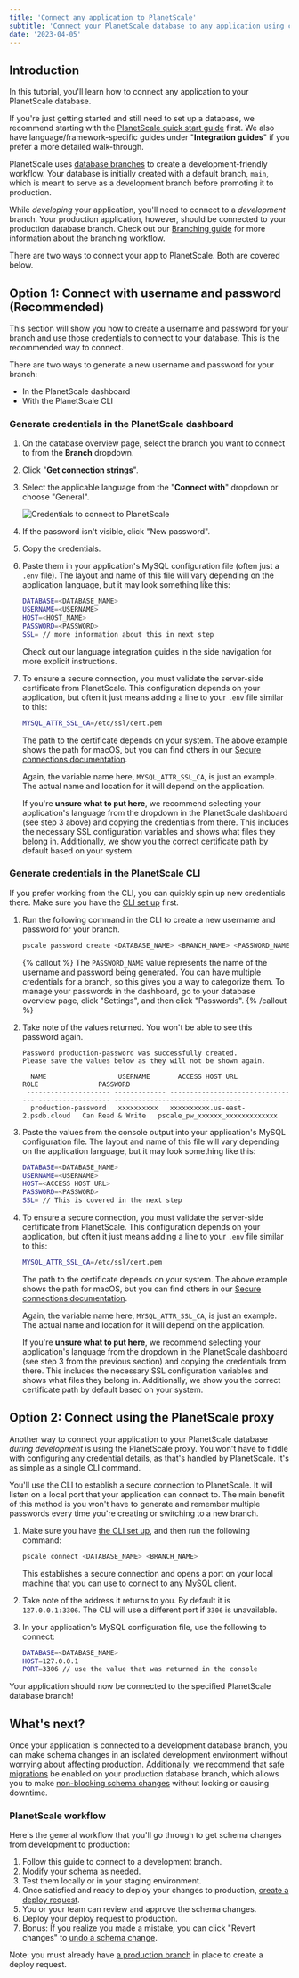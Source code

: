 ```yaml
---
title: 'Connect any application to PlanetScale'
subtitle: 'Connect your PlanetScale database to any application using connection strings or the PlanetScale proxy'
date: '2023-04-05'
---
```


## Introduction

In this tutorial, you'll learn how to connect any application to your PlanetScale database.

If you're just getting started and still need to set up a database, we recommend starting with the [PlanetScale quick start guide](/docs/tutorials/planetscale-quick-start-guide) first. We also have language/framework-specific guides under "**Integration guides**" if you prefer a more detailed walk-through.

PlanetScale uses [database branches](/docs/concepts/branching) to create a development-friendly workflow. Your database is initially created with a default branch, `main`, which is meant to serve as a development branch before promoting it to production.

While _developing_ your application, you'll need to connect to a _development_ branch. Your production application, however, should be connected to your production database branch. Check out our [Branching guide](/docs/concepts/branching) for more information about the branching workflow.

There are two ways to connect your app to PlanetScale. Both are covered below.

## Option 1: Connect with username and password (Recommended)

This section will show you how to create a username and password for your branch and use those credentials to connect to your database. This is the recommended way to connect.

There are two ways to generate a new username and password for your branch:

- In the PlanetScale dashboard
- With the PlanetScale CLI

### Generate credentials in the PlanetScale dashboard

1. On the database overview page, select the branch you want to connect to from the **Branch** dropdown.
2. Click "**Get connection strings**".
3. Select the applicable language from the "**Connect with**" dropdown or choose "General".

   ![Credentials to connect to PlanetScale](/assets/docs/tutorials/connect-any-application/credentials.png)

4. If the password isn't visible, click "New password".
5. Copy the credentials.
6. Paste them in your application's MySQL configuration file (often just a `.env` file). The layout and name of this file will vary depending on the application language, but it may look something like this:

   ```bash
   DATABASE=<DATABASE_NAME>
   USERNAME=<USERNAME>
   HOST=<HOST_NAME>
   PASSWORD=<PASSWORD>
   SSL= // more information about this in next step
   ```

   Check out our language integration guides in the side navigation for more explicit instructions.

7. To ensure a secure connection, you must validate the server-side certificate from PlanetScale. This configuration depends on your application, but often it just means adding a line to your `.env` file similar to this:

   ```bash
   MYSQL_ATTR_SSL_CA=/etc/ssl/cert.pem
   ```

   The path to the certificate depends on your system. The above example shows the path for macOS, but you can find others in our [Secure connections documentation](/docs/concepts/secure-connections#ca-root-configuration).

   Again, the variable name here, `MYSQL_ATTR_SSL_CA`, is just an example. The actual name and location for it will depend on the application.

   If you're **unsure what to put here**, we recommend selecting your application's language from the dropdown in the PlanetScale dashboard (see step 3 above) and copying the credentials from there. This includes the necessary SSL configuration variables and shows what files they belong in. Additionally, we show you the correct certificate path by default based on your system.

### Generate credentials in the PlanetScale CLI

If you prefer working from the CLI, you can quickly spin up new credentials there. Make sure you have the [CLI set up](/docs/concepts/planetscale-environment-setup) first.

1. Run the following command in the CLI to create a new username and password for your branch.

   ```bash
   pscale password create <DATABASE_NAME> <BRANCH_NAME> <PASSWORD_NAME>
   ```

   {% callout %}
   The `PASSWORD_NAME` value represents the name of the username and password being generated. You can have multiple credentials for a branch, so this gives you a way to categorize them. To manage your passwords in the dashboard, go to your database overview page, click "Settings", and then click "Passwords".
   {% /callout %}

2. Take note of the values returned. You won't be able to see this password again.

   ```
   Password production-password was successfully created.
   Please save the values below as they will not be shown again.

     NAME                  USERNAME       ACCESS HOST URL                     ROLE               PASSWORD
    --------------------- ------------- --------------------------------- ------------------ --------------------------------
     production-password   xxxxxxxxxx   xxxxxxxxxx.us-east-2.psdb.cloud   Can Read & Write   pscale_pw_xxxxxx_xxxxxxxxxxxxx
   ```

3. Paste the values from the console output into your application's MySQL configuration file. The layout and name of this file will vary depending on the application language, but it may look something like this:

   ```bash
   DATABASE=<DATABASE_NAME>
   USERNAME=<USERNAME>
   HOST=<ACCESS HOST URL>
   PASSWORD=<PASSWORD>
   SSL= // This is covered in the next step
   ```

4. To ensure a secure connection, you must validate the server-side certificate from PlanetScale. This configuration depends on your application, but often it just means adding a line to your `.env` file similar to this:

   ```bash
   MYSQL_ATTR_SSL_CA=/etc/ssl/cert.pem
   ```

   The path to the certificate depends on your system. The above example shows the path for macOS, but you can find others in our [Secure connections documentation](/docs/concepts/secure-connections#ca-root-configuration).

   Again, the variable name here, `MYSQL_ATTR_SSL_CA`, is just an example. The actual name and location for it will depend on the application.

   If you're **unsure what to put here**, we recommend selecting your application's language from the dropdown in the PlanetScale dashboard (see step 3 from the previous section) and copying the credentials from there. This includes the necessary SSL configuration variables and shows what files they belong in. Additionally, we show you the correct certificate path by default based on your system.

## Option 2: Connect using the PlanetScale proxy

Another way to connect your application to your PlanetScale database _during development_ is using the PlanetScale proxy. You won't have to fiddle with configuring any credential details, as that's handled by PlanetScale. It's as simple as a single CLI command.

You'll use the CLI to establish a secure connection to PlanetScale. It will listen on a local port that your application can connect to. The main benefit of this method is you won't have to generate and remember multiple passwords every time you're creating or switching to a new branch.

1. Make sure you have [the CLI set up](/docs/concepts/planetscale-environment-setup), and then run the following command:

   ```bash
   pscale connect <DATABASE_NAME> <BRANCH_NAME>
   ```

   This establishes a secure connection and opens a port on your local machine that you can use to connect to any MySQL client.

2. Take note of the address it returns to you. By default it is `127.0.0.1:3306`. The CLI will use a different port if `3306` is unavailable.

3. In your application's MySQL configuration file, use the following to connect:

   ```bash
   DATABASE=<DATABASE_NAME>
   HOST=127.0.0.1
   PORT=3306 // use the value that was returned in the console
   ```

Your application should now be connected to the specified PlanetScale database branch!

## What's next?

Once your application is connected to a development database branch, you can make schema changes in an isolated development environment without worrying about affecting production. Additionally, we recommend that [safe migrations](/docs/concepts/safe-migrations) be enabled on your production database branch, which allows you to make [non-blocking schema changes](/docs/concepts/nonblocking-schema-changes) without locking or causing downtime.

### PlanetScale workflow

Here's the general workflow that you'll go through to get schema changes from development to production:

1. Follow this guide to connect to a development branch.
2. Modify your schema as needed.
3. Test them locally or in your staging environment.
4. Once satisfied and ready to deploy your changes to production, [create a deploy request](/docs/concepts/deploy-requests).
5. You or your team can review and approve the schema changes.
6. Deploy your deploy request to production.
7. Bonus: If you realize you made a mistake, you can click "Revert changes" to [undo a schema change](/docs/concepts/deploy-requests#revert-a-schema-change).

Note: you must already have [a production branch](/docs/concepts/branching#promote-a-branch-to-production) in place to create a deploy request.
